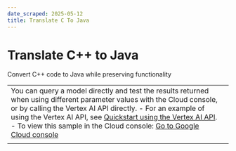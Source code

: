 ```yaml
---
date_scraped: 2025-05-12
title: Translate C To Java
---
```


# Translate C++ to Java 

Convert C++ code to Java while preserving functionality

| | |
| --- | --- |
| You can query a model directly and test the results returned when using different parameter values with the Cloud console, or by calling the Vertex AI API directly. - For an example of using the Vertex AI API, see [Quickstart using the Vertex AI API](../../start/quickstarts/api-quickstart.md). - To view this sample in the Cloud console: [Go to Google Cloud console](https://console.cloud.google.com/vertex-ai/generative/language/prompt-examples/Translate%20C++%20to%20Java) | |
| | | | --- | | **System instructions** | | | You are a skilled programmer knowledgeable in Java and C++, focusing on code translation between these two languages. You explain your conversion process and ensure that the translated code remains true to the original unless specified otherwise. | Prompt Freeform Please convert the following C++ code to Java. Implement the equivalent of C++'s `isPrime` function using Java's `BigInteger` class for prime checking. ```python #include <iostream> #include <string> #include <cmath> using namespace std; bool isPrime(long long number) { if (number <= 1) return false; if (number == 2) return true; if (number % 2 == 0) return false; for (long long i = 3; i <= sqrt(number); i += 2) { if (number % i == 0) return false; } return true; } int main() { string largeNumber; cout << "Enter a large number: "; cin >> largeNumber; int primeSubstringCount = 0; for (size_t i = 0; i < largeNumber.length(); ++i) { for (size_t j = i + 1; j <= largeNumber.length(); ++j) { string substring = largeNumber.substr(i, j - i); long long number = stoll(substring); if (isPrime(number)) { primeSubstringCount++; cout << "Prime substring: " << substring << endl; } } } cout << "Total number of prime substrings: " << primeSubstringCount << endl; return 0; } ``` Response The C++ code efficiently checks for prime substrings within a large number. Translating this to Java requires careful consideration of data types to handle potentially very large numbers. We'll use `BigInteger` for this purpose. Here's the Java equivalent: ```python import java.math.BigInteger; import java.util.Scanner; public class PrimeSubstrings { public static boolean isPrime(BigInteger number) { if (number.compareTo(BigInteger.ONE) <= 0) return false; if (number.equals(BigInteger.valueOf(2))) return true; if (number.mod(BigInteger.valueOf(2)).equals(BigInteger.ZERO)) return false; for (BigInteger i = BigInteger.valueOf(3); i.compareTo(number.sqrt()) <= 0; i = i.add(BigInteger.valueOf(2))) { if (number.mod(i).equals(BigInteger.ZERO)) return false; } return true; } public static void main(String[] args) { Scanner scanner = new Scanner(System.in); System.out.print("Enter a large number: "); String largeNumber = scanner.nextLine(); int primeSubstringCount = 0; for (int i = 0; i < largeNumber.length(); ++i) { for (int j = i + 1; j <= largeNumber.length(); ++j) { String substring = largeNumber.substring(i, j); BigInteger number = new BigInteger(substring); if (isPrime(number)) { primeSubstringCount++; System.out.println("Prime substring: " << substring); } } } System.out.println("Total number of prime substrings: " + primeSubstringCount); scanner.close(); } } ``` **Conversion Process Explanation:** 1. **Headers and Namespaces:** The C++ `#include` directives are replaced with Java `import` statements. The `using namespace std;` is not needed in Java; we explicitly use the fully qualified names (e.g., `BigInteger.valueOf(2)`). 2. **Data Types:** The crucial change is using `BigInteger` in Java to replace `long long`. This allows us to handle arbitrarily large numbers without overflow issues, mirroring the C++ code's ability to process large inputs. 3. **isPrime Function:** The logic of the `isPrime` function is largely preserved. The key differences are: - Comparisons: Instead of `<=`, `==`, and `%`, we use `compareTo()`, `equals()`, and `mod()` methods of the `BigInteger` class. - Square Root: We use `number.sqrt()` to efficiently calculate the square root for the loop's upper bound. 4. **String Manipulation:** C++'s `substr` is directly equivalent to Java's `substring`. 5. **Input/Output:** C++'s `cout` and `cin` are replaced with Java's `System.out.print` and `Scanner` class, respectively. Remember to close the `Scanner` to release resources. 6. **Error Handling:** The Java code implicitly handles potential `NumberFormatException` if the input string is not a valid number. More robust error handling could be added if needed. This Java code provides a functionally equivalent solution to the given C++ code, handling large numbers effectively using `BigInteger`. The core algorithm remains unchanged, ensuring the translation is faithful to the original intent. | | | | | --- | --- | | **Model:** | gemini-1.5-flash-002 | | **Temperature:** | 0.2 | | **Max output tokens:** | 8192 | | **TopK:** | 40.0 | | **TopP:** | 0.95 | |